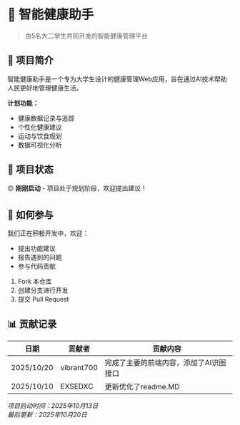 # 💊 智能健康助手

> 由5名大二学生共同开发的智能健康管理平台

## 📖 项目简介

智能健康助手是一个专为大学生设计的健康管理Web应用，旨在通过AI技术帮助人民更好地管理健康生活。

**计划功能：**
- 健康数据记录与追踪
- 个性化健康建议
- 运动与饮食规划
- 数据可视化分析

## 🚀 项目状态

🟡 **刚刚启动** - 项目处于规划阶段，欢迎提出建议！

## 🤝 如何参与

我们正在积极开发中，欢迎：
- 提出功能建议
- 报告遇到的问题
- 参与代码贡献

1. Fork 本仓库
2. 创建分支进行开发
3. 提交 Pull Request



## 📊 贡献记录

| 日期       | 贡献者 | 贡献内容 |
|------------|--------|----------|
|2025/10/20|vibrant700|完成了主要的前端内容，添加了AI识图接口|
| 2025/10/10 | EXSEDXC   | 更新优化了readme.MD |


*项目启动时间：2025年10月13日*  
*最后更新：2025年10月20日*